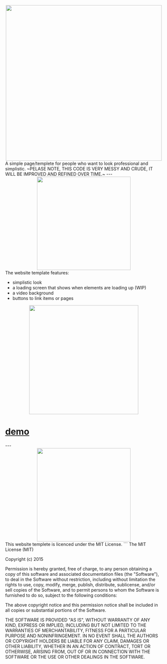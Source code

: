 <div style="text-align: center"><a href="http://russiantux.ml/simplicity/simplicity_showcase.html" target="_blank"><img src="http://i.imgur.com/HnlS9gV.png" width="500" /></a></div>
A simple page/templete for people who want to look professional and simplistic.
~PELASE NOTE, THIS CODE IS VERY MESSY AND CRUDE, IT WILL BE IMPROVED AND REFINED OVER TIME.~
---
<div style="text-align: center"><img src="http://i.imgur.com/EGfhKId.png" width="300" /></div>
 The website template features:
 <ul>
 <li>simplistic look</li>
 <li>a loading screen that shows when elements are loading up (WIP)</li>
 <li>a video background</li>
 <li>buttons to link items or pages</li>
</ul>

<div style="text-align: center"><a href="https://github.com/russiantux/simplicitytemplete/wiki/DOWNLOAD" target="_blank"><img src="http://i.imgur.com/hxwXTpo.png" width="350" /></a></div>
<p>
<h1><a href="http://russiantux.ml/simplicity/simplicity_showcase.html" target="_blank">demo</a></h1>
---
<div style="text-align: center"><img src="http://i.imgur.com/9HShsAF.png" width="300" /></div>
This website templete is licenced under the MIT License.
```
The MIT License (MIT)

Copyright (c) 2015 

Permission is hereby granted, free of charge, to any person obtaining a copy
of this software and associated documentation files (the "Software"), to deal
in the Software without restriction, including without limitation the rights
to use, copy, modify, merge, publish, distribute, sublicense, and/or sell
copies of the Software, and to permit persons to whom the Software is
furnished to do so, subject to the following conditions:

The above copyright notice and this permission notice shall be included in all
copies or substantial portions of the Software.

THE SOFTWARE IS PROVIDED "AS IS", WITHOUT WARRANTY OF ANY KIND, EXPRESS OR
IMPLIED, INCLUDING BUT NOT LIMITED TO THE WARRANTIES OF MERCHANTABILITY,
FITNESS FOR A PARTICULAR PURPOSE AND NONINFRINGEMENT. IN NO EVENT SHALL THE
AUTHORS OR COPYRIGHT HOLDERS BE LIABLE FOR ANY CLAIM, DAMAGES OR OTHER
LIABILITY, WHETHER IN AN ACTION OF CONTRACT, TORT OR OTHERWISE, ARISING FROM,
OUT OF OR IN CONNECTION WITH THE SOFTWARE OR THE USE OR OTHER DEALINGS IN THE
SOFTWARE.
```
